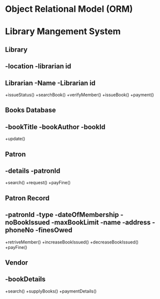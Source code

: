 Object Relational Model (ORM)
===================================
Library Mangement System
===================================

Library 
--------------------                       
-location
-librarian id 
--------------------

Librarian
-Name
-Librarian id 
--------------------
+issueStatus()
+searchBook()
+verifyMember()
+issueBook()
+payment()

Books Database
--------------------
-bookTitle
-bookAuthor
-bookId
--------------------
+update()

Patron
--------------------
-details
-patronId
--------------------
+search()
+request()
+payFine()

Patron Record
--------------------
-patronId
-type
-dateOfMembership
-noBookIssued
-maxBookLimit
-name
-address
-phoneNo
-finesOwed
--------------------
+retriveMember()
+increaseBookIssued()
+decreaseBookIssued()
+payFine()

Vendor
--------------------
-bookDetails
--------------------
+search()
+supplyBooks()
+paymentDetails()


   



